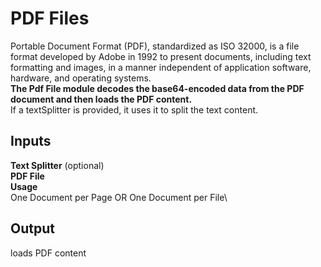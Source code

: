 # PDF Files

Portable Document Format (PDF), standardized as ISO 32000, is a file format developed by Adobe in 1992 to present documents, including text formatting and images, in a manner independent of application software, hardware, and operating systems.\
**The Pdf File module decodes the base64-encoded data from the PDF document and then loads the PDF content.**\
If a textSplitter is provided, it uses it to split the text content.

## Inputs

**Text Splitter** (optional)\
**PDF File**\
**Usage**\
One Document per Page OR One Document per File\


## Output

loads PDF content
